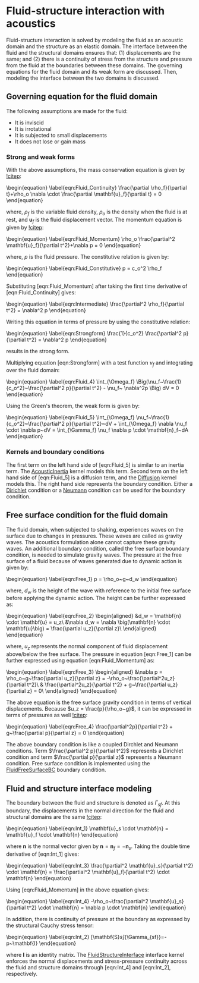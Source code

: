 # Fluid-structure interaction with acoustics

Fluid-structure interaction is solved by modeling the fluid as an acoustic domain
and the structure as an elastic domain. The interface between the fluid and the
structural domains ensures that: (1) displacements are the same; and (2) there is a
continuity of stress from the structure and pressure from the fluid at the boundaries
between these domains. The governing equations for the fluid domain and its
weak form are discussed. Then, modeling the interface between the two domains is
 discussed.  

## Governing equation for the fluid domain

The following assumptions are made for the fluid:

- It is inviscid
- It is irrotational
- It is subjected to small displacements
- It does not lose or gain mass

### Strong and weak forms

With the above assumptions, the mass conservation equation is given by [!citep](Rienstra2004,Sandberg2009,Kohnke1999):

\begin{equation}
\label{eqn:Fluid_Continuity}
\frac{\partial \rho_f}{\partial t}+\rho_o \nabla \cdot \frac{\partial \mathbf{u}_f}{\partial t} = 0
\end{equation}

where, $\rho_f$ is the variable fluid density, $\rho_o$ is the density when the fluid is at rest, and
 $\mathbf{u}_f$ is the fluid displacement vector. The momentum equation is given
by [!citep](Rienstra2004,Sandberg2009,Kohnke1999):

\begin{equation}
    \label{eqn:Fluid_Momentum}
    \rho_o \frac{\partial^2 \mathbf{u}_f}{\partial t^2}+\nabla p = 0
\end{equation}

where, $p$ is the fluid pressure. The constitutive relation is given by:

\begin{equation}
    \label{eqn:Fluid_Constitutive}
    p = c_o^2 \rho_f
\end{equation}

Substituting [eqn:Fluid_Momentum] after taking the first time derivative of [eqn:Fluid_Continuity] gives:

\begin{equation}
    \label{eqn:Intermediate}
    \frac{\partial^2 \rho_f}{\partial t^2} = \nabla^2 p
\end{equation}

Writing this equation in terms of pressure by using the constitutive relation:

\begin{equation}
    \label{eqn:Strongform}
    \frac{1}{c_o^2} \frac{\partial^2 p}{\partial t^2} = \nabla^2 p
\end{equation}

results in the strong form.

Multiplying equation [eqn:Strongform] with a test function $\nu_f$ and integrating over the fluid domain:

\begin{equation}
    \label{eqn:Fluid_4}
    \int_{\Omega_f} \Big(\nu_f~\frac{1}{c_o^2}~\frac{\partial^2 p}{\partial t^2} - \nu_f~ \nabla^2p \Big) dV = 0
\end{equation}

Using the Green's theorem, the weak form is given by:

\begin{equation}
    \label{eqn:Fluid_5}
    \int_{\Omega_f} \nu_f~\frac{1}{c_o^2}~\frac{\partial^2 p}{\partial t^2}~dV + \int_{\Omega_f} \nabla \nu_f \cdot \nabla p~dV = \int_{\Gamma_f} \nu_f \nabla p \cdot \mathbf{n}_f~dA
\end{equation}

### Kernels and boundary conditions

The first term on the left hand side of [eqn:Fluid_5] is similar to an inertia term. The [AcousticInertia](/AcousticInertia.md) kernel models this term. Second term on the left hand side of [eqn:Fluid_5] is a diffusion term, and the [Diffusion](/Diffusion.md) kernel models this. The right hand side represents the boundary condition. Either a [Dirichlet](/DirichletBC.md) condition or a [Neumann](/NeumannBC.md) condition can be used for the boundary condition.

## Free surface condition for the fluid domain

The fluid domain, when subjected to shaking, experiences waves on the surface due to changes in pressures. These waves are called as gravity waves. The acoustics formulation alone cannot capture these gravity waves. An additional boundary condition, called the free surface boundary condition, is needed to simulate gravity waves. The pressure at the free surface of a fluid because of waves generated due to dynamic action is given by:

\begin{equation}
    \label{eqn:Free_1}
    p = \rho_o~g~d_w
\end{equation}

where, $d_w$ is the height of the wave with reference to the initial free surface before applying the dynamic action. The height can be further expressed as:

\begin{equation}
    \label{eqn:Free_2}
    \begin{aligned}
    &d_w = \mathbf{n} \cdot \mathbf{u} = u_z\\
    &\nabla d_w = \nabla \big(\mathbf{n} \cdot \mathbf{u}\big) = \frac{\partial u_z}{\partial z}\\
    \end{aligned}
\end{equation}

where, $u_z$ represents the normal component of fluid displacement above/below the free surface. The pressure in equation [eqn:Free_1] can be further expressed using equation [eqn:Fluid_Momentum] as:

\begin{equation}
    \label{eqn:Free_3}
    \begin{aligned}
    &\nabla p = \rho_o~g~\frac{\partial u_z}{\partial z} = -\rho_o~\frac{\partial^2u_z}{\partial t^2}\\
    & \frac{\partial^2u_z}{\partial t^2} + g~\frac{\partial u_z}{\partial z} = 0\\
    \end{aligned}
\end{equation}

The above equation is the free surface gravity condition in terms of vertical displacements. Because $u_z = \frac{p}{\rho_o~g}$, it can be expressed in terms of pressures as well [!citep](Zhao2017):

\begin{equation}
    \label{eqn:Free_4}
    \frac{\partial^2p}{\partial t^2} + g~\frac{\partial p}{\partial z} = 0
\end{equation}

The above boundary condition is like a coupled Dirchlet and Neumann conditions. Term $\frac{\partial^2 p}{\partial t^2}$ represents a Dirichlet condition and term $\frac{\partial p}{\partial z}$ represents a Neumann condition. Free surface condition is implemented using the [FluidFreeSurfaceBC](/FluidFreeSurfaceBC.md) boundary condition.

## Fluid and structure interface modeling

The boundary between the fluid and structure is denoted as $\Gamma_{sf}$. At this boundary, the displacements in the normal direction for the fluid and structural domains are the same [!citep](Sandberg2009,Wang1997x,Bathe1995x,Everstine1997x):

\begin{equation}
    \label{eqn:Int_1}
    \mathbf{u}_s \cdot \mathbf{n} = \mathbf{u}_f \cdot \mathbf{n}
\end{equation}

where $\mathbf{n}$ is the normal vector given by $\mathbf{n} = \mathbf{n}_f = -\mathbf{n}_s$. Taking the double time derivative of [eqn:Int_1] gives:

\begin{equation}
    \label{eqn:Int_3}
    \frac{\partial^2 \mathbf{u}_s}{\partial t^2} \cdot \mathbf{n} = \frac{\partial^2 \mathbf{u}_f}{\partial t^2} \cdot \mathbf{n}
\end{equation}

Using [eqn:Fluid_Momentum] in the above equation gives:

\begin{equation}
    \label{eqn:Int_4}
    -\rho_o~\frac{\partial^2 \mathbf{u}_s}{\partial t^2} \cdot \mathbf{n} = \nabla p \cdot \mathbf{n}
\end{equation}

In addition, there is continuity of pressure at the boundary as expressed by the structural Cauchy stress tensor:

\begin{equation}
\label{eqn:Int_2}
    [\mathbf{S}_s]_{\Gamma_{sf}}=-p~\mathbf{I}
\end{equation}

where $\mathbf{I}$ is an identity matrix. The [FluidStructureInterface](/FluidStructureInterface_3D.md) interface kernel enforces the normal displacements and stress-pressure continuity across the fluid and structure domains through [eqn:Int_4] and [eqn:Int_2], respectively.
